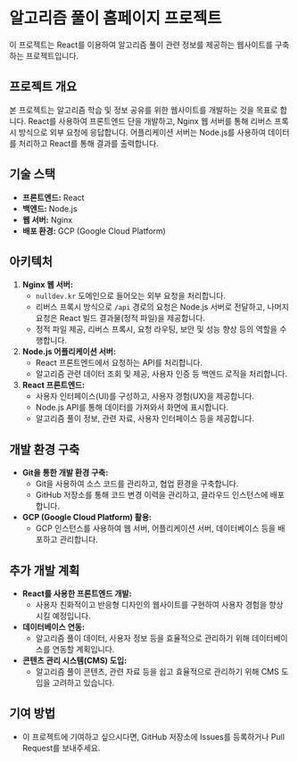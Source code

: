 # 알고리즘 풀이 홈페이지 프로젝트

이 프로젝트는 React를 이용하여 알고리즘 풀이 관련 정보를 제공하는 웹사이트를 구축하는 프로젝트입니다.

## 프로젝트 개요

본 프로젝트는 알고리즘 학습 및 정보 공유를 위한 웹사이트를 개발하는 것을 목표로 합니다. React를 사용하여 프론트엔드 단을 개발하고, Nginx 웹 서버를 통해 리버스 프록시 방식으로 외부 요청에 응답합니다. 어플리케이션 서버는 Node.js를 사용하여 데이터를 처리하고 React를 통해 결과를 출력합니다.

## 기술 스택

* **프론트엔드:** React
* **백엔드:** Node.js
* **웹 서버:** Nginx
* **배포 환경:** GCP (Google Cloud Platform)

## 아키텍처

1.  **Nginx 웹 서버:**
    * `nulldev.kr` 도메인으로 들어오는 외부 요청을 처리합니다.
    * 리버스 프록시 방식으로 `/api` 경로의 요청은 Node.js 서버로 전달하고, 나머지 요청은 React 빌드 결과물(정적 파일)을 제공합니다.
    * 정적 파일 제공, 리버스 프록시, 요청 라우팅, 보안 및 성능 향상 등의 역할을 수행합니다.
2.  **Node.js 어플리케이션 서버:**
    * React 프론트엔드에서 요청하는 API를 처리합니다.
    * 알고리즘 관련 데이터 조회 및 제공, 사용자 인증 등 백엔드 로직을 처리합니다.
3.  **React 프론트엔드:**
    * 사용자 인터페이스(UI)를 구성하고, 사용자 경험(UX)을 제공합니다.
    * Node.js API를 통해 데이터를 가져와서 화면에 표시합니다.
    * 알고리즘 풀이 정보, 관련 자료, 사용자 인터페이스 등을 제공합니다.

## 개발 환경 구축

* **Git을 통한 개발 환경 구축:**
    * Git을 사용하여 소스 코드를 관리하고, 협업 환경을 구축합니다.
    * GitHub 저장소를 통해 코드 변경 이력을 관리하고, 클라우드 인스턴스에 배포합니다.
* **GCP (Google Cloud Platform) 활용:**
    * GCP 인스턴스를 사용하여 웹 서버, 어플리케이션 서버, 데이터베이스 등을 배포하고 관리합니다.

## 추가 개발 계획

* **React를 사용한 프론트엔드 개발:**
    * 사용자 친화적이고 반응형 디자인의 웹사이트를 구현하여 사용자 경험을 향상시킬 예정입니다.
* **데이터베이스 연동:**
    * 알고리즘 풀이 데이터, 사용자 정보 등을 효율적으로 관리하기 위해 데이터베이스를 연동할 계획입니다.
* **콘텐츠 관리 시스템(CMS) 도입:**
    * 알고리즘 풀이 콘텐츠, 관련 자료 등을 쉽고 효율적으로 관리하기 위해 CMS 도입을 고려하고 있습니다.

## 기여 방법

* 이 프로젝트에 기여하고 싶으시다면, GitHub 저장소에 Issues를 등록하거나 Pull Request를 보내주세요.


